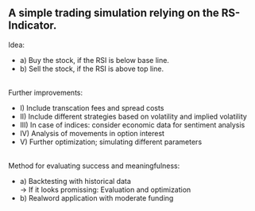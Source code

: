 A simple trading simulation relying on the RS-Indicator.
--------------------------------------------------------
Idea:<br/>
  * a) Buy the stock, if the RSI is below base line.<br/>
  * b) Sell the stock, if the RSI is above top line.<br/><br/>

Further improvements:<br/>
  * I) Include transcation fees and spread costs<br/>
  * II) Include different strategies based on volatility and implied volatility<br/>
  * III) In case of indices: consider economic data for sentiment analysis<br/>
  * IV) Analysis of movements in option interest<br/>
  * V) Further optimization; simulating different parameters<br/><br/>

Method for evaluating success and meaningfulness:<br/>
  * a) Backtesting with historical data<br/>
  -> If it looks promissing: Evaluation and optimization<br/>
  * b) Realword application with moderate funding
